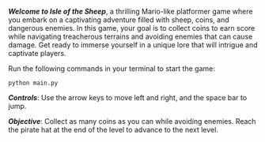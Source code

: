 
***Welcome to Isle of the Sheep***, a thrilling Mario-like platformer game where you embark on a captivating adventure filled with sheep, coins, and dangerous enemies. In this game, your goal is to collect coins to earn score while navigating treacherous terrains and avoiding enemies that can cause damage. Get ready to immerse yourself in a unique lore that will intrigue and captivate players.


Run the following commands in your terminal to start the game:

```
python main.py
```

***Controls***: Use the arrow keys to move left and right, and the space bar to jump.

***Objective***: Collect as many coins as you can while avoiding enemies. Reach the pirate hat at the end of the level to advance to the next level.
